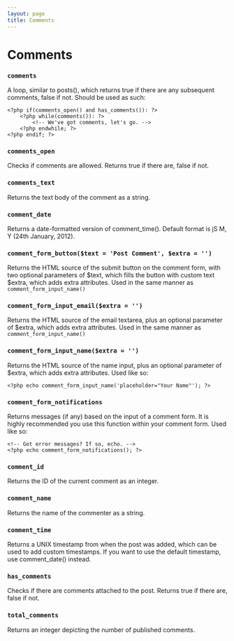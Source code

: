 ```yaml
---
layout: page
title: Comments
---
```


# Comments

### `comments`

A loop, similar to posts(), which returns true if there are any subsequent comments, false if not. Should be used as such:

	<?php if(comments_open() and has_comments()): ?>
		<?php while(comments()): ?>
			<!-- We've got comments, let's go. -->
		<?php endwhile; ?>
	<?php endif; ?>

### `comments_open`

Checks if comments are allowed. Returns true if there are, false if not.

### `comments_text`

Returns the text body of the comment as a string.

### `comment_date`

Returns a date-formatted version of comment_time(). Default format is jS M, Y (24th January, 2012).

### `comment_form_button($text = 'Post Comment', $extra = '')`

Returns the HTML source of the submit button on the comment form, with two optional parameters of $text, which fills the button with custom text $extra, which adds extra attributes. Used in the same manner as `comment_form_input_name()`

### `comment_form_input_email($extra = '')`

Returns the HTML source of the email textarea, plus an optional parameter of $extra, which adds extra attributes. Used in the same manner as `comment_form_input_name()`

### `comment_form_input_name($extra = '')`

Returns the HTML source of the name input, plus an optional parameter of $extra, which adds extra attributes. Used like so:

	<?php echo comment_form_input_name('placeholder="Your Name"'); ?>

### `comment_form_notifications`

Returns messages (if any) based on the input of a comment form. It is highly recommended you use this function within your comment form. Used like so:

	<!-- Got error messages? If so, echo. -->
	<?php echo comment_form_notifications(); ?>

### `comment_id`

Returns the ID of the current comment as an integer.

### `comment_name`

Returns the name of the commenter as a string.

### `comment_time`

Returns a UNIX timestamp from when the post was added, which can be used to add custom timestamps. If you want to use the default timestamp, use comment_date() instead.

### `has_comments`

Checks if there are comments attached to the post. Returns true if there are, false if not.

### `total_comments`

Returns an integer depicting the number of published comments.
